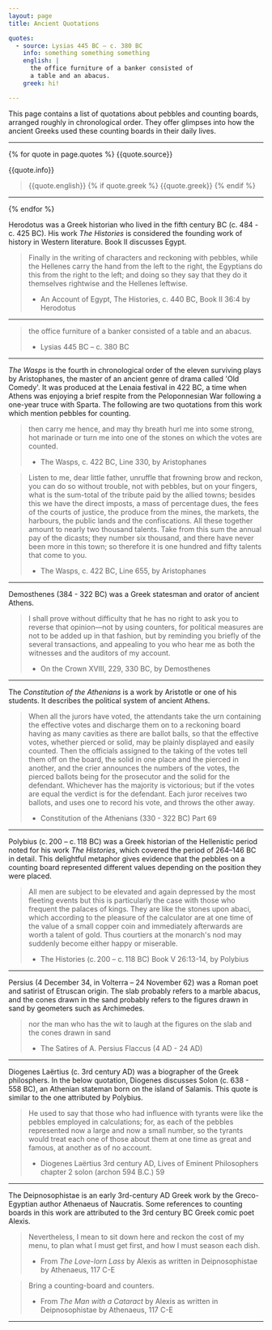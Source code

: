 ```yaml
---
layout: page
title: Ancient Quotations

quotes:
  - source: Lysias 445 BC – c. 380 BC
    info: something something something
    english: |
      the office furniture of a banker consisted of
      a table and an abacus.
    greek: hi!

---
```


This page contains a list of quotations about pebbles and counting boards, arranged roughly in chronological order. They offer glimpses into how the ancient Greeks used these counting boards in their daily lives.

<hr class="bigHr">

{% for quote in page.quotes %}
{{quote.source}}

{{quote.info}}
> {{quote.english}}
{% if quote.greek %}
> {{quote.greek}}
{% endif %}

<hr class="bigHr">
{% endfor %}

Herodotus was a Greek historian who lived in the fifth century BC (c. 484 - c. 425 BC). His work *The Histories* is considered the founding work of history in Western literature. Book II discusses Egypt.
> Finally in the writing of characters and reckoning with pebbles, while the Hellenes carry the hand from the left to the right, the Egyptians do this from the right to the left; and doing so they say that they do it themselves rightwise and the Hellenes leftwise.
>
> * An Account of Egypt, The Histories, c. 440 BC, Book II 36:4 by Herodotus

<hr class="bigHr">

> the office furniture of a banker consisted of a table and an abacus.
>
> * Lysias 445 BC – c. 380 BC

<hr class="bigHr">

*The Wasps* is the fourth in chronological order of the eleven surviving plays by Aristophanes, the master of an ancient genre of drama called 'Old Comedy'. It was produced at the Lenaia festival in 422 BC, a time when Athens was enjoying a brief respite from the Peloponnesian War following a one-year truce with Sparta. The following are two quotations from this work which mention pebbles for counting.

> then carry me hence, and may thy breath hurl me into some strong, hot marinade or turn me into one of the stones on which the votes are counted.
>
> * The Wasps, c. 422 BC, Line 330, by Aristophanes

> Listen to me, dear little father, unruffle that frowning brow and reckon, you can do so without trouble, not with pebbles, but on your fingers, what is the sum-total of the tribute paid by the allied towns; besides this we have the direct imposts, a mass of percentage dues, the fees of the courts of justice, the produce from the mines, the markets, the harbours, the public lands and the confiscations. All these together amount to nearly two thousand talents. Take from this sum the annual pay of the dicasts; they number six thousand, and there have never been more in this town; so therefore it is one hundred and fifty talents that come to you.
>
> * The Wasps, c. 422 BC, Line 655, by Aristophanes

<hr class="bigHr">

Demosthenes (384 - 322 BC) was a Greek statesman and orator of ancient Athens.

> I shall prove without difficulty that he has no right to ask you to reverse that opinion—not by using counters, for political measures are not to be added up in that fashion, but by reminding you briefly of the several transactions, and appealing to you who hear me as both the witnesses and the auditors of my account. 
>
> * On the Crown XVIII, 229, 330 BC, by Demosthenes

<hr class="bigHr">

The *Constitution of the Athenians* is a work by Aristotle or one of his students. It describes the political system of ancient Athens.

> When all the jurors have voted, the attendants take the urn containing the effective votes and discharge them on to a reckoning board having as many cavities as there are ballot balls, so that the effective votes, whether pierced or solid, may be plainly displayed and easily counted. Then the officials assigned to the taking of the votes tell them off on the board, the solid in one place and the pierced in another, and the crier announces the numbers of the votes, the pierced ballots being for the prosecutor and the solid for the defendant. Whichever has the majority is victorious; but if the votes are equal the verdict is for the defendant. Each juror receives two ballots, and uses one to record his vote, and throws the other away. 
>
> * Constitution of the Athenians (330 - 322 BC) Part 69

<hr class="bigHr">

Polybius (c. 200 – c. 118 BC) was a Greek historian of the Hellenistic period noted for his work *The Histories*, which covered the period of 264–146 BC in detail. This delightful metaphor gives evidence that the pebbles on a counting board represented different values depending on the position they were placed. 

> All men are subject to be elevated and again depressed by the most fleeting events but this is particularly the case with those who frequent the palaces of kings. They are like the stones upon abaci, which according to the pleasure of the calculator are at one time of the value of a small copper coin and immediately afterwards are worth a talent of gold. Thus courtiers at the monarch's nod may suddenly become either happy or miserable.
>
> * The Histories (c. 200 – c. 118 BC) Book V 26:13-14, by Polybius

<hr class="bigHr">

Persius (4 December 34, in Volterra – 24 November 62) was a Roman poet and satirist of Etruscan origin. The slab probably refers to a marble abacus, and the cones drawn in the sand probably refers to the figures drawn in sand by geometers such as Archimedes.

> nor the man who has the wit to laugh at the figures on the slab and the cones drawn in sand
>
> * The Satires of A. Persius Flaccus (4 AD - 24 AD)

<hr class="bigHr">

Diogenes Laërtius (c. 3rd century AD) was a biographer of the Greek philosphers. In the below quotation, Diogenes discusses Solon (c. 638 - 558 BC), an Athenian stateman born on the island of Salamis. This quote is similar to the one attributed by Polybius.

> He used to say that those who had influence with tyrants were like the pebbles employed in calculations; for, as each of the pebbles represented now a large and now a small number, so the tyrants would treat each one of those about them at one time as great and famous, at another as of no account.
>
> * Diogenes Laërtius 3rd century AD, Lives of Eminent Philosophers  chapter 2 solon (archon 594 B.C.) 59 

<hr class="bigHr">

The Deipnosophistae is an early 3rd-century AD Greek work by the Greco-Egyptian author Athenaeus of Naucratis. Some references to counting boards in this work are attributed to the 3rd century BC Greek comic poet Alexis. 

> Nevertheless, I mean to sit down here and reckon the cost of my menu, to plan what I must get first, and how I must season each dish.
>
>  * From *The Love-lorn Lass* by Alexis as written in Deipnosophistae by Athenaeus, 117 C-E

> Bring a counting-board and counters.
>  * From *The Man with a Cataract* by Alexis as written in Deipnosophistae by Athenaeus, 117 C-E 

<hr class="bigHr">
